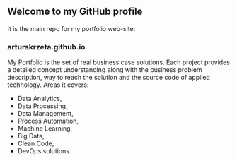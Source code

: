 ## Welcome to my GitHub profile

It is the main repo for my portfolio web-site:

### arturskrzeta.github.io

My Portfolio is the set of real business case solutions. Each project provides a detailed concept understanding along with the business problem description, way to reach the solution and the source code of applied technology. Areas it covers:
- Data Analytics,
- Data Processing,
- Data Management,
- Process Automation,
- Machine Learning,
- Big Data,
- Clean Code,
- DevOps solutions.

